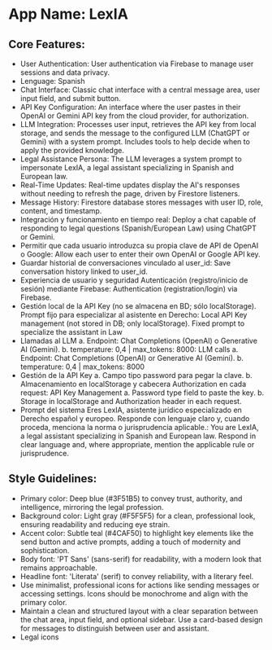# **App Name**: LexIA

## Core Features:

- User Authentication: User authentication via Firebase to manage user sessions and data privacy.
- Lenguage: Spanish
- Chat Interface: Classic chat interface with a central message area, user input field, and submit button.
- API Key Configuration: An interface where the user pastes in their OpenAI or Gemini API key from the cloud provider, for authorization.
- LLM Integration: Processes user input, retrieves the API key from local storage, and sends the message to the configured LLM (ChatGPT or Gemini) with a system prompt. Includes tools to help decide when to apply the provided knowledge.
- Legal Assistance Persona: The LLM leverages a system prompt to impersonate LexIA, a legal assistant specializing in Spanish and European law.
- Real-Time Updates: Real-time updates display the AI's responses without needing to refresh the page, driven by Firestore listeners.
- Message History: Firestore database stores messages with user ID, role, content, and timestamp.
- Integración y funcionamiento en tiempo real: Deploy a chat capable of responding to legal questions (Spanish/European Law) using ChatGPT or Gemini.
- Permitir que cada usuario introduzca su propia clave de API de OpenAI o Google: Allow each user to enter their own OpenAI or Google API key.
- Guardar historial de conversaciones vinculado al user_id: Save conversation history linked to user_id.
- Experiencia de usuario y seguridad Autenticación (registro/inicio de sesión) mediante Firebase: Authentication (registration/login) via Firebase.
- Gestión local de la API Key (no se almacena en BD; sólo localStorage). Prompt fijo para especializar al asistente en Derecho: Local API Key management (not stored in DB; only localStorage). Fixed prompt to specialize the assistant in Law
- Llamadas al LLM a. Endpoint: Chat Completions (OpenAI) o Generative AI (Gemini). b. temperature: 0,4 | max_tokens: 8000: LLM calls a. Endpoint: Chat Completions (OpenAI) or Generative AI (Gemini). b. temperature: 0,4 | max_tokens: 8000
- Gestión de la API Key a. Campo tipo password para pegar la clave. b. Almacenamiento en localStorage y cabecera Authorization en cada request: API Key Management a. Password type field to paste the key. b. Storage in localStorage and Authorization header in each request.
- Prompt del sistema Eres LexIA, asistente jurídico especializado en Derecho español y europeo. Responde con lenguaje claro y, cuando proceda, menciona la norma o jurisprudencia aplicable.: You are LexIA, a legal assistant specializing in Spanish and European law. Respond in clear language and, where appropriate, mention the applicable rule or jurisprudence.

## Style Guidelines:

- Primary color: Deep blue (#3F51B5) to convey trust, authority, and intelligence, mirroring the legal profession.
- Background color: Light gray (#F5F5F5) for a clean, professional look, ensuring readability and reducing eye strain.
- Accent color: Subtle teal (#4CAF50) to highlight key elements like the send button and active prompts, adding a touch of modernity and sophistication.
- Body font: 'PT Sans' (sans-serif) for readability, with a modern look that remains approachable.
- Headline font: 'Literata' (serif) to convey reliability, with a literary feel.
- Use minimalist, professional icons for actions like sending messages or accessing settings. Icons should be monochrome and align with the primary color.
- Maintain a clean and structured layout with a clear separation between the chat area, input field, and optional sidebar. Use a card-based design for messages to distinguish between user and assistant.
- Legal icons
